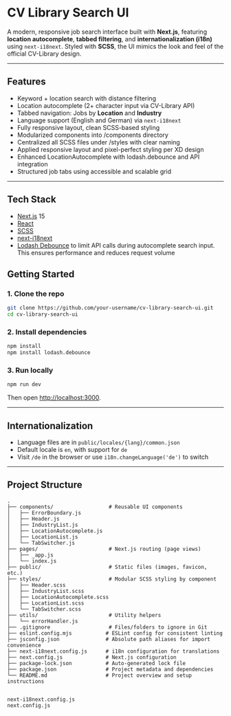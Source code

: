 # CV Library Search UI

A modern, responsive job search interface built with **Next.js**, featuring **location autocomplete**, **tabbed filtering**, and **internationalization (i18n)** using `next-i18next`. Styled with **SCSS**, the UI mimics the look and feel of the official CV-Library design.

---

##  Features

-  Keyword + location search with distance filtering
-  Location autocomplete (2+ character input via CV-Library API)
-  Tabbed navigation: Jobs by **Location** and **Industry**
-  Language support (English and German) via `next-i18next`
-  Fully responsive layout, clean SCSS-based styling
- Modularized components into /components directory
- Centralized all SCSS files under /styles with clear naming
- Applied responsive layout and pixel-perfect styling per XD design
- Enhanced LocationAutocomplete with lodash.debounce and API integration
- Structured job tabs using accessible and scalable grid

---

##  Tech Stack

- [Next.js](https://nextjs.org/) 15
- [React](https://reactjs.org/)
- [SCSS](https://sass-lang.com/)
- [next-i18next](https://github.com/i18next/next-i18next)
- [Lodash Debounce](https://www.npmjs.com/package/lodash.debounce) to limit API calls during autocomplete search input. This ensures performance and reduces request volume

##  Getting Started

### 1. Clone the repo

```bash
git clone https://github.com/your-username/cv-library-search-ui.git
cd cv-library-search-ui
```

### 2. Install dependencies

```bash
npm install
npm install lodash.debounce
```

### 3. Run locally

```bash
npm run dev
```

Then open [http://localhost:3000](http://localhost:3000).

---

##  Internationalization

- Language files are in `public/locales/{lang}/common.json`
- Default locale is `en`, with support for `de`
- Visit `/de` in the browser or use `i18n.changeLanguage('de')` to switch

---

##  Project Structure

```
.
├── components/                  # Reusable UI components
│   ├── ErrorBoundary.js
│   ├── Header.js
│   ├── IndustryList.js
│   ├── LocationAutocomplete.js
│   ├── LocationList.js
│   └── TabSwitcher.js
├── pages/                       # Next.js routing (page views)
│   ├── _app.js
│   └── index.js
├── public/                      # Static files (images, favicon, etc.)
├── styles/                      # Modular SCSS styling by component
│   ├── Header.scss
│   ├── IndustryList.scss
│   ├── LocationAutocomplete.scss
│   ├── LocationList.scss
│   └── TabSwitcher.scss
├── utils/                       # Utility helpers
│   └── errorHandler.js
├── .gitignore                   # Files/folders to ignore in Git
├── eslint.config.mjs           # ESLint config for consistent linting
├── jsconfig.json               # Absolute path aliases for import convenience
├── next-i18next.config.js      # i18n configuration for translations
├── next.config.js              # Next.js configuration
├── package-lock.json           # Auto-generated lock file
├── package.json                # Project metadata and dependencies
└── README.md                   # Project overview and setup instructions


next-i18next.config.js
next.config.js
```

